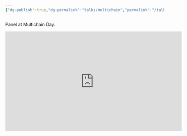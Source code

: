 ```yaml
---
{"dg-publish":true,"dg-permalink":"talks/multichain","permalink":"/talks/multichain/","created":"2024-11-22T20:57:00.426+04:00","updated":"2025-01-06T18:33:29.978+04:00"}
---
```


Panel at Multichain Day. 

<iframe width="560" height="315" src="https://www.youtube.com/embed/iTNipSTfnkQ?si=FlKAysJh_I1EjsUn" title="YouTube video player" frameborder="0" allow="accelerometer; autoplay; clipboard-write; encrypted-media; gyroscope; picture-in-picture; web-share" referrerpolicy="strict-origin-when-cross-origin" allowfullscreen></iframe>
